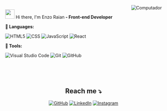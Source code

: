 
<img src="https://raw.githubusercontent.com/MicaelliMedeiros/micaellimedeiros/master/image/computer-illustration.png" min-width="400px" max-width="400px" align="right" alt="Computador">

<p align="left"> 
  <img src="https://raw.githubusercontent.com/kaueMarques/kaueMarques/master/hi.gif" width="30px"> Hi there, I'm Enzo Raian<strong> - Front-end Developer</strong>
</p>

<strong>🦄 Languages:</strong>	

![HTML5](https://img.shields.io/badge/-HTML5-333333?style=flat&logo=HTML5)
![CSS](https://img.shields.io/badge/-CSS-333333?style=flat&logo=CSS3&logoColor=1572B6)
![JavaScript](https://img.shields.io/badge/-JavaScript-333333?style=flat&logo=javascript)
![React](https://img.shields.io/badge/-React-333333?style=flat&logo=react)

<strong>💼 Tools:</strong>

![Visual Studio Code](https://img.shields.io/badge/-Visual%20Studio%20Code-333333?style=flat&logo=visual-studio-code&logoColor=007ACC)
![Git](https://img.shields.io/badge/-Git-333333?style=flat&logo=git)
![GitHub](https://img.shields.io/badge/-GitHub-333333?style=flat&logo=github)

<br>
<br>
<br>
<div align = "center">
	<h2>Reach me ⤵️ </h2>
	<a href="https://github.com/enzoraian"><img src="https://img.icons8.com/bubbles/50/000000/github.png" alt="GitHub"/></a>
	<a href="https://www.linkedin.com/in/enzo-raian-97a37b197/"><img src="https://img.icons8.com/bubbles/50/000000/linkedin.png" alt="LinkedIn"/></a>
	<a href="https://www.instagram.com/enzo_raian/"><img src="https://img.icons8.com/bubbles/50/000000/instagram.png" alt="Instagram"/></a>
</div>




